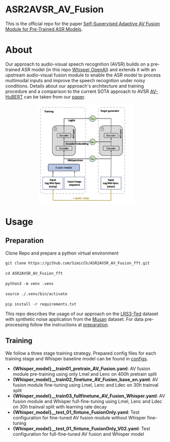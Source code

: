 # ASR2AVSR_AV_Fusion

This is the official repo for the paper [Self-Supervised Adaptive AV Fusion Module for Pre-Trained ASR Models](https://arxiv.org/abs/2312.13873).

# About
Our approach to audio-visual speech recognition (AVSR) builds on a pre-trained ASR model (in this repo [Whisper OpenAI](https://github.com/openai/whisper)) and extends it with an upstream audio-visual fusion module to enable the ASR model to process multimodal inputs and improve the speech recogntion under noisy conditions. Details about our approach's architecture and training procedure and a comparison to the current SOTA approach to AVSR [AV-HuBERT](https://github.com/facebookresearch/av_hubert) can be taken from our [paper](https://arxiv.org/abs/2312.13873).

<p align="center">
    <img src="/imgs/Overview.jpg" alt="Bildbeschreibung" style="width: 300px;"/>
</p>

# Usage

## Preparation

Clone Repo and prepare a python virtual environment
```shell
git clone https://github.com/SimicCh/ASR2AVSR_AV_Fusion_fft.git

cd ASR2AVSR_AV_Fusion_fft

python3 -m venv .venv

source ./.venv/bin/activate

pip install -r requirements.txt
```

This repo describes the usage of our approach on the [LRS3-Ted](https://www.robots.ox.ac.uk/~vgg/data/lip_reading/) dataset with synthetic noise application from the [Musan](http://www.openslr.org/17/) dataset. For data pre-processing follow the instructions at [preparation](./preparation/).


## Training
We follow a three stage training strategy. Prepared config files for each training stage and Whisper baseline model can be found in [configs](./configs/).

- **{Whisper_model}__train01_pretrain_AV_Fusion.yaml**: AV fusion module pre-training using only Lmel and Lenc on 400h pretrain split
- **{Whisper_model}__train02_finetune_AV_Fusion_base_en.yaml**: AV fusion module fine-tuning using Lmel, Lenc and Ldec on 30h trainval split
- **{Whisper_model}__train03_fullfinetune_AV_Fusion_Whisper.yaml**: AV fusion module and Whisper full-fine-tuning using Lmel, Lenc and Ldec on 30h trainval split with learning rate decay
- **{Whisper_model}__test_01_fintune_FusionOnly.yaml**: Test configuration for fine-tuned AV fusion module without Whisper fine-tuning
- **{Whisper_model}__test_01_fintune_FusionOnly_V02.yaml**: Test configuration for full-fine-tuned AV fusion and Whisper model











